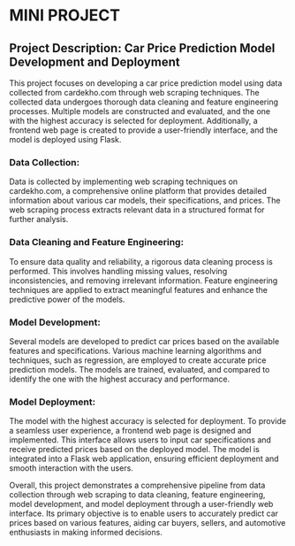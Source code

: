 # MINI PROJECT 

## Project Description: Car Price Prediction Model Development and Deployment

This project focuses on developing a car price prediction model using data collected from cardekho.com through web scraping techniques. The collected data undergoes thorough data cleaning and feature engineering processes. Multiple models are constructed and evaluated, and the one with the highest accuracy is selected for deployment. Additionally, a frontend web page is created to provide a user-friendly interface, and the model is deployed using Flask.

### Data Collection:
Data is collected by implementing web scraping techniques on cardekho.com, a comprehensive online platform that provides detailed information about various car models, their specifications, and prices. The web scraping process extracts relevant data in a structured format for further analysis.

### Data Cleaning and Feature Engineering:
To ensure data quality and reliability, a rigorous data cleaning process is performed. This involves handling missing values, resolving inconsistencies, and removing irrelevant information. Feature engineering techniques are applied to extract meaningful features and enhance the predictive power of the models.

### Model Development:
Several models are developed to predict car prices based on the available features and specifications. Various machine learning algorithms and techniques, such as regression, are employed to create accurate price prediction models. The models are trained, evaluated, and compared to identify the one with the highest accuracy and performance.

### Model Deployment:
The model with the highest accuracy is selected for deployment. To provide a seamless user experience, a frontend web page is designed and implemented. This interface allows users to input car specifications and receive predicted prices based on the deployed model. The model is integrated into a Flask web application, ensuring efficient deployment and smooth interaction with the users.

Overall, this project demonstrates a comprehensive pipeline from data collection through web scraping to data cleaning, feature engineering, model development, and model deployment through a user-friendly web interface. Its primary objective is to enable users to accurately predict car prices based on various features, aiding car buyers, sellers, and automotive enthusiasts in making informed decisions.
